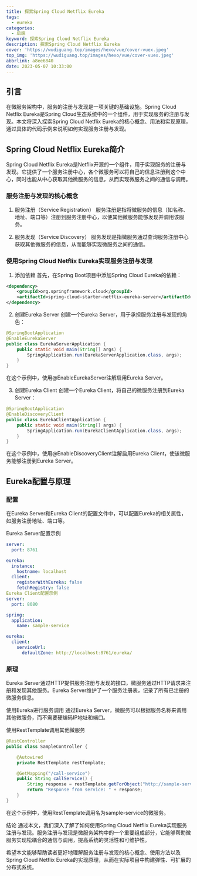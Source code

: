 ```yaml
---
title: 探索Spring Cloud Netflix Eureka
tags:
  - eureka
categories:
  - 后端
keyword: 探索Spring Cloud Netflix Eureka
description: 探索Spring Cloud Netflix Eureka
cover: 'https://wudiguang.top/images/hexo/vue/cover-vuex.jpeg'
top_img: 'https://wudiguang.top/images/hexo/vue/cover-vuex.jpeg'
abbrlink: a8ee6840
date: 2023-05-07 10:33:00
---
```


## 引言

在微服务架构中，服务的注册与发现是一项关键的基础设施。Spring Cloud Netflix Eureka是Spring Cloud生态系统中的一个组件，用于实现服务的注册与发现。本文将深入探索Spring Cloud Netflix Eureka的核心概念、用法和实现原理，通过具体的代码示例来说明如何实现服务注册与发现。

## Spring Cloud Netflix Eureka简介

Spring Cloud Netflix Eureka是Netflix开源的一个组件，用于实现服务的注册与发现。它提供了一个服务注册中心，各个微服务可以将自己的信息注册到这个中心，同时也能从中心获取其他微服务的信息，从而实现微服务之间的通信与调用。

### 服务注册与发现的核心概念
1. 服务注册（Service Registration）
服务注册是指将微服务的信息（如名称、地址、端口等）注册到服务注册中心，以便其他微服务能够发现并调用该服务。

2. 服务发现（Service Discovery）
服务发现是指微服务通过查询服务注册中心获取其他微服务的信息，从而能够实现微服务之间的通信。

### 使用Spring Cloud Netflix Eureka实现服务注册与发现

1. 添加依赖
首先，在Spring Boot项目中添加Spring Cloud Eureka的依赖：

```xml
<dependency>
    <groupId>org.springframework.cloud</groupId>
    <artifactId>spring-cloud-starter-netflix-eureka-server</artifactId>
</dependency>
```
2. 创建Eureka Server
创建一个Eureka Server，用于承担服务注册与发现的角色：

```java
@SpringBootApplication
@EnableEurekaServer
public class EurekaServerApplication {
    public static void main(String[] args) {
        SpringApplication.run(EurekaServerApplication.class, args);
    }
}
```
在这个示例中，使用@EnableEurekaServer注解启用Eureka Server。

3. 创建Eureka Client
创建一个Eureka Client，将自己的微服务注册到Eureka Server：

```java
@SpringBootApplication
@EnableDiscoveryClient
public class EurekaClientApplication {
    public static void main(String[] args) {
        SpringApplication.run(EurekaClientApplication.class, args);
    }
}
```

在这个示例中，使用@EnableDiscoveryClient注解启用Eureka Client，使该微服务能够注册到Eureka Server。

## Eureka配置与原理

### 配置
在Eureka Server和Eureka Client的配置文件中，可以配置Eureka的相关属性，如服务注册地址、端口等。

Eureka Server配置示例
```yml
server:
  port: 8761

eureka:
  instance:
    hostname: localhost
  client:
    registerWithEureka: false
    fetchRegistry: false
Eureka Client配置示例
server:
  port: 8080

spring:
  application:
    name: sample-service

eureka:
  client:
    serviceUrl:
      defaultZone: http://localhost:8761/eureka/
```

### 原理

Eureka Server通过HTTP提供服务注册与发现的接口，微服务通过HTTP请求来注册和发现其他服务。Eureka Server维护了一个服务注册表，记录了所有已注册的微服务信息。

使用Eureka进行服务调用
通过Eureka Server，微服务可以根据服务名称来调用其他微服务，而不需要硬编码IP地址和端口。

使用RestTemplate调用其他微服务

```java
@RestController
public class SampleController {

    @Autowired
    private RestTemplate restTemplate;

    @GetMapping("/call-service")
    public String callService() {
        String response = restTemplate.getForObject("http://sample-service/sample", String.class);
        return "Response from service: " + response;
    }
}
```
在这个示例中，使用RestTemplate调用名为sample-service的微服务。

结论
通过本文，我们深入了解了如何使用Spring Cloud Netflix Eureka实现服务注册与发现。服务注册与发现是微服务架构中的一个重要组成部分，它能够帮助微服务实现松耦合的通信与调用，提高系统的灵活性和可维护性。

希望本文能够帮助读者更好地理解服务注册与发现的核心概念、使用方法以及Spring Cloud Netflix Eureka的实现原理，从而在实际项目中构建弹性、可扩展的分布式系统。